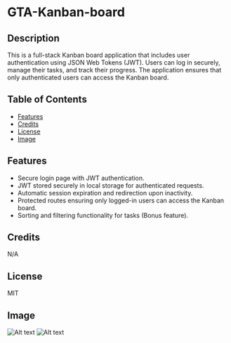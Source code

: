 # GTA-Kanban-board

## Description

This is a full-stack Kanban board application that includes user authentication using JSON Web Tokens (JWT).
Users can log in securely, manage their tasks, and track their progress.
The application ensures that only authenticated users can access the Kanban board.

## Table of Contents

- [Features](#Features)
- [Credits](#credits)
- [License](#license)
- [Image](#Image)

## Features

- Secure login page with JWT authentication.
- JWT stored securely in local storage for authenticated requests.
- Automatic session expiration and redirection upon inactivity.
- Protected routes ensuring only logged-in users can access the Kanban board.
- Sorting and filtering functionality for tasks (Bonus feature).

## Credits

N/A

## License

MIT

## Image
![Alt text](asset/kanban1.png)
![Alt text](asset/kanban2.png)
